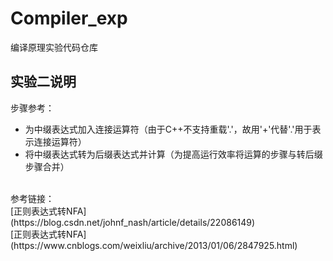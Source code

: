 # Compiler_exp
编译原理实验代码仓库
## 实验二说明
步骤参考：
- 为中缀表达式加入连接运算符（由于C++不支持重载'.'，故用'+'代替'.'用于表示连接运算符）
- 将中缀表达式转为后缀表达式并计算（为提高运行效率将运算的步骤与转后缀步骤合并）
</br>
参考链接：
</br>
[正则表达式转NFA](https://blog.csdn.net/johnf_nash/article/details/22086149)
</br>
[正则表达式转NFA](https://www.cnblogs.com/weixliu/archive/2013/01/06/2847925.html)
